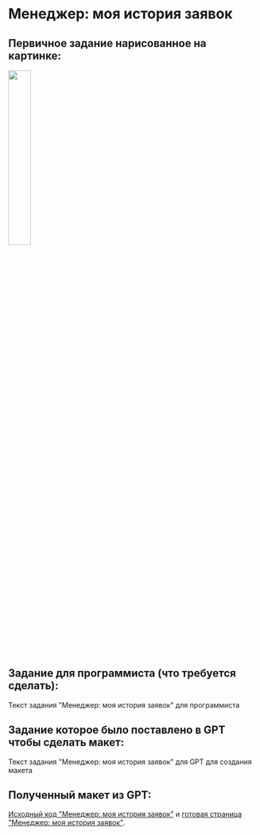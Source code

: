 # Менеджер: моя история заявок

## Первичное задание нарисованное на картинке:
<p >
    <img src="/wiki/manager-my-history.jpg" width="30%">
</p>

## Задание для программиста (что требуется сделать):

Текст задания "Менеджер: моя история заявок" для программиста

## Задание которое было поставлено в GPT чтобы сделать макет:

Текст задания "Менеджер: моя история заявок" для GPT для создания макета

## Полученный макет из GPT:

[Исходный код "Менеджер: моя история заявок"](/wiki/pages/manager-my-history.html) и <a href="https://htmlpreview.github.io?https://github.com/matveynator/restar/blob/main/wiki/pages/manager-my-history.html">готовая страница "Менеджер: моя история заявок"</a>.
